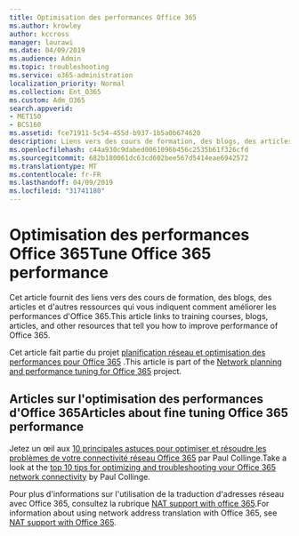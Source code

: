 ```yaml
---
title: Optimisation des performances Office 365
ms.author: krowley
author: kccross
manager: laurawi
ms.date: 04/09/2019
ms.audience: Admin
ms.topic: troubleshooting
ms.service: o365-administration
localization_priority: Normal
ms.collection: Ent_O365
ms.custom: Adm_O365
search.appverid:
- MET150
- BCS160
ms.assetid: fce71911-5c54-455d-b937-1b5a0b674620
description: Liens vers des cours de formation, des blogs, des articles et d'autres ressources qui vous indiquent comment améliorer les performances d'Office 365.
ms.openlocfilehash: c44a930c9dabed0061096b456c2535b61f326cfd
ms.sourcegitcommit: 682b180061dc63cd602bee567d5414eae6942572
ms.translationtype: MT
ms.contentlocale: fr-FR
ms.lasthandoff: 04/09/2019
ms.locfileid: "31741180"
---
```

# <a name="tune-office-365-performance"></a><span data-ttu-id="290cf-103">Optimisation des performances Office 365</span><span class="sxs-lookup"><span data-stu-id="290cf-103">Tune Office 365 performance</span></span>

<span data-ttu-id="290cf-104">Cet article fournit des liens vers des cours de formation, des blogs, des articles et d'autres ressources qui vous indiquent comment améliorer les performances d'Office 365.</span><span class="sxs-lookup"><span data-stu-id="290cf-104">This article links to training courses, blogs, articles, and other resources that tell you how to improve performance of Office 365.</span></span>
  
<span data-ttu-id="290cf-105">Cet article fait partie du projet [planification réseau et optimisation des performances pour Office 365](https://aka.ms/tune) .</span><span class="sxs-lookup"><span data-stu-id="290cf-105">This article is part of the [Network planning and performance tuning for Office 365](https://aka.ms/tune) project.</span></span>
   
## <a name="articles-about-fine-tuning-office-365-performance"></a><span data-ttu-id="290cf-106">Articles sur l'optimisation des performances d'Office 365</span><span class="sxs-lookup"><span data-stu-id="290cf-106">Articles about fine tuning Office 365 performance</span></span>

<span data-ttu-id="290cf-107">Jetez un œil aux [10 principales astuces pour optimiser et résoudre les problèmes de votre connectivité réseau Office 365](https://blogs.technet.com/b/onthewire/archive/2014/06/18/top-10-tips-for-optimising-amp-troubleshooting-your-office-365-network-connectivity.aspx) par Paul Collinge.</span><span class="sxs-lookup"><span data-stu-id="290cf-107">Take a look at the [top 10 tips for optimizing and troubleshooting your Office 365 network connectivity](https://blogs.technet.com/b/onthewire/archive/2014/06/18/top-10-tips-for-optimising-amp-troubleshooting-your-office-365-network-connectivity.aspx) by Paul Collinge.</span></span> 
  
<span data-ttu-id="290cf-108">Pour plus d'informations sur l'utilisation de la traduction d'adresses réseau avec Office 365, consultez la rubrique [NAT support with office 365](nat-support-with-office-365.md).</span><span class="sxs-lookup"><span data-stu-id="290cf-108">For information about using network address translation with Office 365, see [NAT support with Office 365](nat-support-with-office-365.md).</span></span>
  


